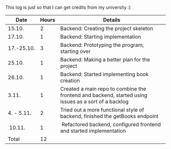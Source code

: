 This log is just so that I can get credits from my university :)

| Date       | Hours | Details                                                                                              |
|------------|-------|------------------------------------------------------------------------------------------------------|
| 15.10.     | 2     | Backend: Creating the project skeleton                                                               |
| 17.10.     | 1     | Backend: Starting implementation                                                                     |
| 17.-25.10. | 3     | Backend: Prototyping the program, starting over                                                      |
| 25.10.     | 1     | Backend: Making a better plan for the project                                                        |
| 26.10.     | 1     | Backend: Started implementing book creation     							    |
| 3.11.      | 1     | Created a main repo to combine the frontend and backend, started using issues as a sort of a backlog |
| 4. - 5.11. | 2     | Tried out a more functional style of backend, finished the getBooks endpoint                         |
| 10.11.     | 1     | Refactored backend, configured frontend and started implementation                                   |
| Total      | 12    |                                                 							    |


